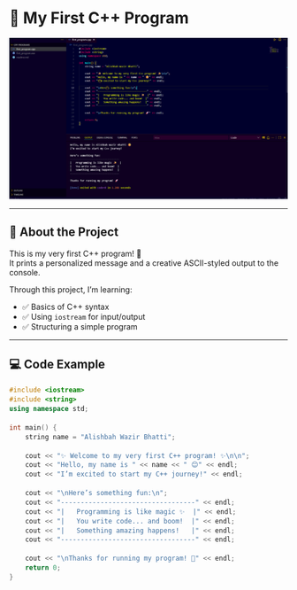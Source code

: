 # 🌟 My First C++ Program

![Program Output](output.png)

---

## 📌 About the Project
This is my very first C++ program! 🎉  
It prints a personalized message and a creative ASCII-styled output to the console.  

Through this project, I’m learning:
- ✅ Basics of C++ syntax
- ✅ Using `iostream` for input/output
- ✅ Structuring a simple program

---

## 💻 Code Example
```cpp
#include <iostream>
#include <string>
using namespace std;

int main() {
    string name = "Alishbah Wazir Bhatti";

    cout << "✨ Welcome to my very first C++ program! ✨\n\n";
    cout << "Hello, my name is " << name << " 😊" << endl;
    cout << "I’m excited to start my C++ journey!" << endl;

    cout << "\nHere’s something fun:\n";
    cout << "----------------------------------" << endl;
    cout << "|   Programming is like magic ✨  |" << endl;
    cout << "|   You write code... and boom!  |" << endl;
    cout << "|   Something amazing happens!   |" << endl;
    cout << "----------------------------------" << endl;

    cout << "\nThanks for running my program! 🚀" << endl;
    return 0;
}
